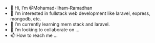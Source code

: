 - 👋 Hi, I’m @Mohamad-Ilham-Ramadhan
- 👀 I’m interested in fullstack web development like laravel, express, mongodb, etc.
- 🌱 I’m currently learning mern stack and laravel.
- 💞️ I’m looking to collaborate on ...
- 📫 How to reach me ...

<!---
Mohamad-Ilham-Ramadhan/Mohamad-Ilham-Ramadhan is a ✨ special ✨ repository because its `README.md` (this file) appears on your GitHub profile.
You can click the Preview link to take a look at your changes.
--->
